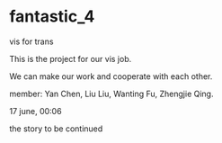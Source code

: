 # fantastic_4
vis for trans

This is the project for our vis job.

We can make our work and cooperate with each other.

member: Yan Chen, Liu Liu, Wanting Fu, Zhengjie Qing.

17 june, 00:06

the story to be continued

